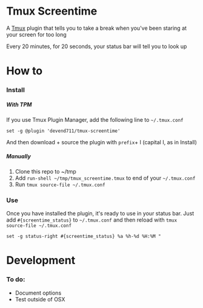 # Tmux Screentime

A [Tmux](https://github.com/tmux/tmux/wiki) plugin that tells you to take a break when you've been staring at your screen for too long

Every 20 minutes, for 20 seconds, your status bar will tell you to look up

# How to

### Install
##### With TPM
If you use Tmux Plugin Manager, add the following line to `~/.tmux.conf`

```
set -g @plugin 'devend711/tmux-screentime'
```

And then download + source the plugin with `prefix`+ I (capital I, as in Install)

##### Manually
1. Clone this repo to ~/tmp
2. Add `run-shell ~/tmp/tmux_screentime.tmux` to end of your `~/.tmux.conf`
3. Run `tmux source-file ~/.tmux.conf`

### Use
Once you have installed the plugin, it's ready to use in your status bar. Just add `#{screentime_status}` to `~/.tmux.conf` and then reload with `tmux source-file ~/.tmux.conf`

```
set -g status-right #{screentime_status} %a %h-%d %H:%M "
``` 

# Development
### To do:
- Document options
- Test outside of OSX 
